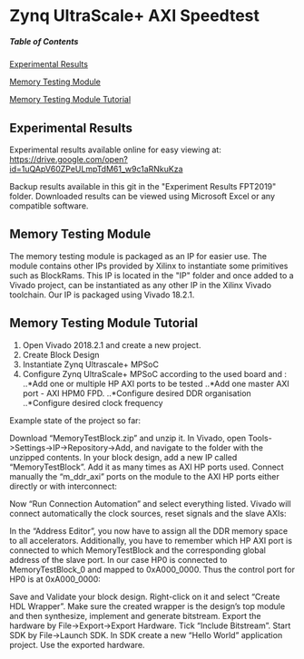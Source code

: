 # Zynq UltraScale+ AXI Speedtest
##### Table of Contents
[Experimental Results](#expresults)

[Memory Testing Module](#memtestmodule)

[Memory Testing Module Tutorial](#memtesttutorial)

<a name="expresults"/>

## Experimental Results

Experimental results available online for easy viewing at: https://drive.google.com/open?id=1uQApV60ZPeULmpTdM61_w9c1aRNkuKza

Backup results available in this git in the "Experiment Results FPT2019" folder. Downloaded results can be viewed using Microsoft Excel or any compatible software.


<a name="memtestmodule"/>

## Memory Testing Module

The memory testing module is packaged as an IP for easier use. The module contains other IPs provided by Xilinx to instantiate some primitives such as BlockRams. This IP is located in the "IP" folder and once added to a Vivado project, can be instantiated as any other IP in the Xilinx Vivado toolchain. Our IP is packaged using Vivado 18.2.1.


<a name="memtesttutorial"/>

## Memory Testing Module Tutorial

1. Open Vivado 2018.2.1 and create a new project.
2. Create Block Design
3. Instantiate Zynq Ultrascale+ MPSoC
4. Configure Zynq UltraScale+ MPSoC according to the used board and :
..*Add one or multiple HP AXI ports to be tested 
..*Add one master AXI port - AXI HPM0 FPD.
..*Configure desired DDR organisation
..*Configure desired clock frequency
  
Example state of the project so far:


Download “MemoryTestBlock.zip” and unzip it.
In Vivado, open Tools->Settings->IP->Repository->Add, and navigate to the folder with the unzipped contents.
In your block design, add a new IP called “MemoryTestBlock”. Add it as many times as AXI HP ports used.
Connect manually the “m_ddr_axi” ports on the module to the AXI HP ports either directly or with interconnect:



Now “Run Connection Automation” and select everything listed. Vivado will connect automatically the clock sources, reset signals and the slave AXIs:



In the “Address Editor”, you now have to assign all the DDR memory space to all accelerators. Additionally, you have to remember which HP AXI port is connected to which MemoryTestBlock and the corresponding global address of the slave port. In our case HP0 is connected to MemoryTestBlock_0 and mapped to 0xA000_0000. Thus the control port for HP0 is at 0xA000_0000:


Save and Validate your block design. Right-click on it and select “Create HDL Wrapper”.
Make sure the created wrapper is the design’s top module and then synthesize, implement and generate bitstream.
Export the hardware by File->Export->Export Hardware. Tick “Include Bitstream”.
Start SDK by File->Launch SDK.
In SDK create a new “Hello World” application project. Use the exported hardware.


